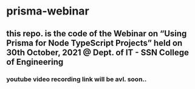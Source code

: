 # prisma-webinar
## this repo. is the code of the Webinar on “Using Prisma for Node TypeScript Projects” held on 30th October, 2021 @ Dept. of IT - SSN College of Engineering
### youtube video recording link will be avl. soon..
